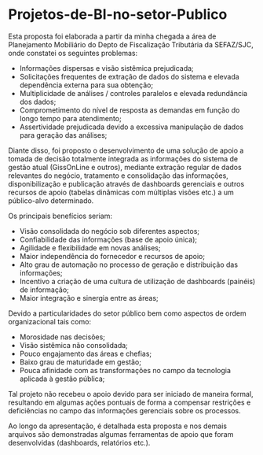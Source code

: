 # Projetos-de-BI-no-setor-Publico
Esta proposta foi elaborada a partir da minha chegada a área de Planejamento Mobiliário do Depto de Fiscalização Tributária da SEFAZ/SJC, onde constatei os seguintes problemas:
- Informações dispersas e visão sistêmica prejudicada;
- Solicitações frequentes de extração de dados do sistema e elevada dependência externa para sua obtenção;
- Multiplicidade de análises / controles paralelos e elevada redundância dos dados;
- Comprometimento do nível de resposta as demandas em função do longo tempo para atendimento;
- Assertividade prejudicada devido a excessiva manipulação de dados para geração das análises;

Diante disso, foi proposto o desenvolvimento de uma solução de apoio a tomada de decisão totalmente integrada as informações do sistema de gestão atual (GissOnLine e outros), mediante extração regular de dados relevantes do negócio, tratamento e consolidação das informações, disponibilização e publicação através de dashboards gerenciais e outros recursos de apoio (tabelas dinâmicas com múltiplas visões etc.) a um público-alvo determinado.

Os principais benefícios seriam:
- Visão consolidada do negócio sob diferentes aspectos;
- Confiabilidade das informações (base de apoio única);
- Agilidade e flexibilidade em novas análises;
- Maior independência do fornecedor e recursos de apoio;
- Alto grau de automação no processo de geração e distribuição das informações;
- Incentivo a criação de uma cultura de utilização de dashboards (painéis) de informação;
- Maior integração e sinergia entre as áreas;

Devido a particularidades do setor público bem como aspectos de ordem organizacional tais como:
- Morosidade nas decisões;
- Visão sistêmica não consolidada;
- Pouco engajamento das áreas e chefias;
- Baixo grau de maturidade em gestão;
- Pouca afinidade com as transformações no campo da tecnologia aplicada à gestão pública;

Tal projeto não recebeu o apoio devido para ser iniciado de maneira formal, resultando em algumas ações pontuais de forma a compensar restrições e deficiências no campo das informações gerenciais sobre os processos.

Ao longo da apresentação, é detalhada esta proposta e nos demais arquivos são demonstradas algumas ferramentas de apoio que foram desenvolvidas (dashboards, relatórios etc.).
